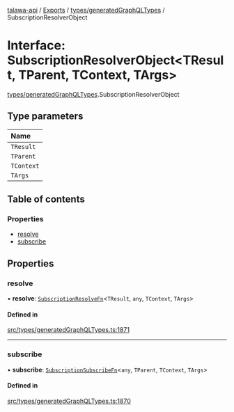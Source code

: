[talawa-api](../README.md) / [Exports](../modules.md) / [types/generatedGraphQLTypes](../modules/types_generatedGraphQLTypes.md) / SubscriptionResolverObject

# Interface: SubscriptionResolverObject\<TResult, TParent, TContext, TArgs\>

[types/generatedGraphQLTypes](../modules/types_generatedGraphQLTypes.md).SubscriptionResolverObject

## Type parameters

| Name |
| :------ |
| `TResult` |
| `TParent` |
| `TContext` |
| `TArgs` |

## Table of contents

### Properties

- [resolve](types_generatedGraphQLTypes.SubscriptionResolverObject.md#resolve)
- [subscribe](types_generatedGraphQLTypes.SubscriptionResolverObject.md#subscribe)

## Properties

### resolve

• **resolve**: [`SubscriptionResolveFn`](../modules/types_generatedGraphQLTypes.md#subscriptionresolvefn)\<`TResult`, `any`, `TContext`, `TArgs`\>

#### Defined in

[src/types/generatedGraphQLTypes.ts:1871](https://github.com/PalisadoesFoundation/talawa-api/blob/55cb3be/src/types/generatedGraphQLTypes.ts#L1871)

___

### subscribe

• **subscribe**: [`SubscriptionSubscribeFn`](../modules/types_generatedGraphQLTypes.md#subscriptionsubscribefn)\<`any`, `TParent`, `TContext`, `TArgs`\>

#### Defined in

[src/types/generatedGraphQLTypes.ts:1870](https://github.com/PalisadoesFoundation/talawa-api/blob/55cb3be/src/types/generatedGraphQLTypes.ts#L1870)
